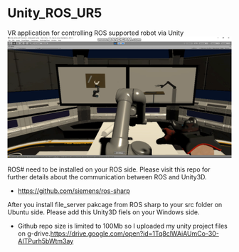 # Unity_ROS_UR5
VR application for controlling ROS supported robot via Unity
![alt text](https://github.com/KTigerFIre/Unity_ROS_UR5/blob/master/banner.PNG)

ROS# need to be installed on your ROS side. 
Please visit this repo for further details about the communication between ROS and Unity3D.
- https://github.com/siemens/ros-sharp

After you install file_server pakcage from ROS sharp to your src folder on Ubuntu side.
Please add this Unity3D fiels on your Windows side.
- Github repo size is limited to 100Mb so I uploaded my unity project files on g-drive.https://drive.google.com/open?id=1Tq8clWAiAUmCo-30-AITPurh5bWtm3ay
